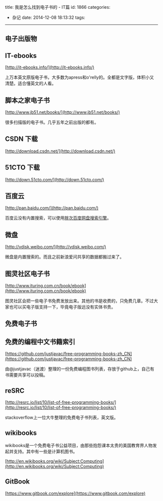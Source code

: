 title: 我是怎么找到电子书的 - IT篇
id: 1866
categories:
  - 杂记
date: 2014-12-08 18:13:32
tags:
---

## 电子出版物

## IT-ebooks

[http://it-ebooks.info/](http://it-ebooks.info/)

上万本英文原版电子书，大多数为apress和o&#39;relly的。全都是文字版，体积小又清楚。适合懂英文的人看。

<!--more-->

## 脚本之家电子书

[http://www.jb51.net/books/](http://www.jb51.net/books/)

很多扫描版的电子书。几乎五年之前出版的都有。

## CSDN 下载

[http://download.csdn.net/](http://download.csdn.net/)

## 51CTO 下载

[http://down.51cto.com/](http://down.51cto.com/)

## 百度云

[http://pan.baidu.com/](http://pan.baidu.com/)

百度云没有内置搜索，可以使用[胖次百度网盘搜索引擎](http://www.panc.cc/)。

## 微盘

[http://vdisk.weibo.com/](http://vdisk.weibo.com/)

微盘是内置搜索的。而且之前新浪爱问共享的数据都搬过来了。

## 图灵社区电子书

[http://www.ituring.com.cn/book/ebook](http://www.ituring.com.cn/book/ebook)

图灵社区会把一些电子书免费发放出来。其他的书是收费的，只免费几章。不过大家也可以买电子版支持一下，毕竟电子版远没有实体书贵。

## 免费电子书

## 免费的编程中文书籍索引

[https://github.com/justjavac/free-programming-books-zh_CN](https://github.com/justjavac/free-programming-books-zh_CN)

由@justjavac（迷渡）整理的一份免费编程图书列表，存放于github上，自己有书需要共享可以投稿。

## reSRC

[http://resrc.io/list/10/list-of-free-programming-books/](http://resrc.io/list/10/list-of-free-programming-books/)

stackoverflow上一位大牛整理的免费电子书列表，英文版。

## wikibooks

wikibooks是一个免费电子书公益项目，由那些抱怨课本太贵的美国教育界人物发起并支持。其中有一些是计算机图书。

[http://en.wikibooks.org/wiki/Subject:Computing](http://en.wikibooks.org/wiki/Subject:Computing)

## GitBook

[https://www.gitbook.com/explore](https://www.gitbook.com/explore)